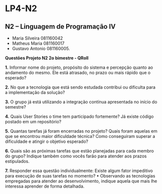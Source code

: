 # LP4-N2

## N2 – Linguagem de Programação IV

- Maria Silveira 081160042
- Matheus Maria 081160017
- Gustavo Antonio 081160005.

__Questões Projeto N2 2o bimestre - QRoll__

__1.__	Informar nome do projeto, propósito do sistema e percepção quanto ao andamento do mesmo. Ele está atrasado, no prazo ou mais rápido que o esperado?

__2.__	No que a tecnologia que está sendo estudada contribui ou dificulta para a implementação da solução?


__3.__	O grupo já está utilizando a integração contínua apresentada no início do semestre?

__4.__	Quais User Stories o time tem participado fortemente? Já existe código postado em um repositório?


__5.__	Quantas tarefas já foram encerradas no projeto? Quais foram aquelas em que se encontrou maior dificuldade técnica? Como conseguiram superar a dificuldade e atingir o objetivo esperado?

__6.__	Quais são as próximas tarefas que estão planejadas para cada membro do grupo? Indique também como vocês farão para atender aos prazos estipulados.


__7.__	Responder essa questão individualmente:
      Existe algum fator impeditivo para execução de suas tarefas no momento? 
        •	Observando as tecnologias empregadas para atender ao desenvolvimento, indique aquela que mais lhe interessa aprender de forma detalhada.

